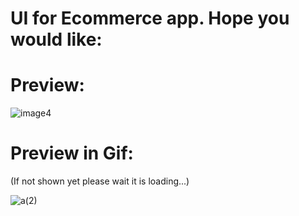 # UI for Ecommerce app. Hope you would like:
# Preview:

![image4](https://user-images.githubusercontent.com/64379149/188262466-ba81559d-db9b-4e04-9370-38e3d802b3b1.jpeg)


# Preview in Gif: 
(If not shown yet please wait it is loading...)

![a(2)](https://user-images.githubusercontent.com/64379149/186892184-f6b55cf5-2692-405d-b23e-8f2a205b2ec1.gif)
